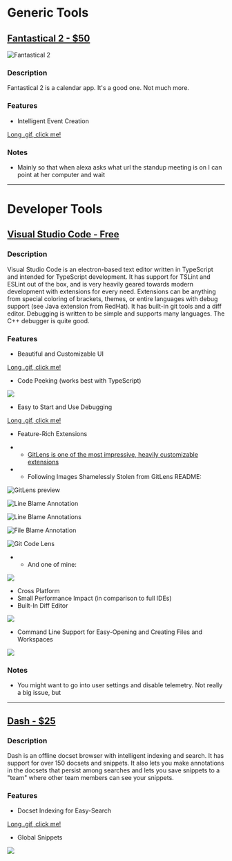 # Generic Tools

## [Fantastical 2 - $50](https://flexibits.com/fantastical)
![[Fantastical 2](https://flexibits.com/fantastical)](http://i.imgur.com/X3iIklH.png)

### Description

Fantastical 2 is a calendar app. It's a good one. Not much more.

### Features

* Intelligent Event Creation

[Long .gif, click me!](http://i.imgur.com/qWV2jBo.gif)

### Notes

* Mainly so that when alexa asks what url the standup meeting is on I can point at her computer and wait

---

# Developer Tools

## [Visual Studio Code - Free](https://code.visualstudio.com)

### Description

Visual Studio Code is an electron-based text editor written in TypeScript and intended for TypeScript development. It has support for TSLint and ESLint out of the box, and is very heavily geared towards modern development with extensions for every need. Extensions can be anything from special coloring of brackets, themes, or entire languages with debug support (see Java extension from RedHat). It has built-in git tools and a diff editor. Debugging is written to be simple and supports many languages. The C++ debugger is quite good. 

### Features

* Beautiful and Customizable UI

[Long .gif, click me!](http://i.imgur.com/1TwtsRh.gif)

* Code Peeking (works best with TypeScript)

![](http://i.imgur.com/ciMyqcG.gif)

* Easy to Start and Use Debugging

[Long .gif, click me!](http://i.imgur.com/6wT0HAH.gif)

* Feature-Rich Extensions

* * [GitLens is one of the most impressive, heavily customizable extensions](https://github.com/eamodio/vscode-gitlens)

* * Following Images Shamelessly Stolen from GitLens README: 

![GitLens preview](https://raw.githubusercontent.com/eamodio/vscode-gitlens/master/images/gitlens-preview.gif)

![Line Blame Annotation](https://raw.githubusercontent.com/eamodio/vscode-gitlens/master/images/screenshot-line-blame-annotation.png)

![Line Blame Annotations](https://raw.githubusercontent.com/eamodio/vscode-gitlens/master/images/screenshot-line-blame-annotations.png)

![File Blame Annotation](https://raw.githubusercontent.com/eamodio/vscode-gitlens/master/images/screenshot-file-blame-annotations.png)

![Git Code Lens](https://raw.githubusercontent.com/eamodio/vscode-gitlens/master/images/screenshot-code-lens.png)

* * And one of mine:

![](http://i.imgur.com/ZLZYmkw.png)

* Cross Platform
* Small Performance Impact (in comparison to full IDEs)
* Built-In Diff Editor

![](http://i.imgur.com/DnrVHgB.png)

* Command Line Support for Easy-Opening and Creating Files and Workspaces

![](http://i.imgur.com/JD5Ep1N.png)

### Notes

* You might want to go into user settings and disable telemetry. Not really a big issue, but 

---

## [Dash - $25](https://kapeli.com/dash)

### Description

Dash is an offline docset browser with intelligent indexing and search. It has support for over 150 docsets and snippets. It also lets you make annotations in the docsets that persist among searches and lets you save snippets to a "team" where other team members can see your snippets.

### Features

* Docset Indexing for Easy-Search

[Long .gif, click me!](http://i.imgur.com/dYNuewp.gif)

* Global Snippets

![](http://i.imgur.com/KjebdTs.gif)

